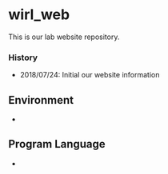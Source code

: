 # wirl_web
This is our lab website repository.

### History
* 2018/07/24: Initial our website information

## Environment
*

## Program Language
*
